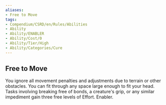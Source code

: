 ```yaml
---
aliases:
- Free to Move
tags:
- Compendium/CSRD/en/Rules/Abilities
- Ability
- Ability/ENABLER
- Ability/Cost/0
- Ability/Tier/High
- Ability/Categories/Cure
---
```


  
## Free to Move  
You ignore all movement penalties and adjustments due to terrain or other obstacles. You can fit through any space large enough to fit your head. Tasks involving breaking free of bonds, a creature's grip, or any similar impediment gain three free levels of Effort. Enabler.